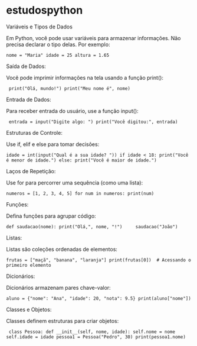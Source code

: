 # estudospython


Variáveis e Tipos de Dados

Em Python, você pode usar variáveis para armazenar informações. Não precisa declarar o tipo delas. Por exemplo:

`nome = "Maria"
idade = 25
altura = 1.65`

Saída de Dados:

Você pode imprimir informações na tela usando a função print():

`
print("Olá, mundo!")
print("Meu nome é", nome)`

Entrada de Dados:

Para receber entrada do usuário, use a função input():

`
entrada = input("Digite algo: ")
print("Você digitou:", entrada)`


Estruturas de Controle:

Use if, elif e else para tomar decisões:

`
idade = int(input("Qual é a sua idade? "))
if idade < 18:
    print("Você é menor de idade.")
else:
    print("Você é maior de idade.")
`


Laços de Repetição:

Use for para percorrer uma sequência (como uma lista):

`numeros = [1, 2, 3, 4, 5]
for num in numeros:
    print(num)
`

Funções:

Defina funções para agrupar código:

`def saudacao(nome):
    print("Olá,", nome, "!")    
saudacao("João")
`

Listas:

Listas são coleções ordenadas de elementos:

`
frutas = ["maçã", "banana", "laranja"]
print(frutas[0])  # Acessando o primeiro elemento
`

Dicionários:

Dicionários armazenam pares chave-valor:

`
aluno = {"nome": "Ana", "idade": 20, "nota": 9.5}
print(aluno["nome"])
`

Classes e Objetos:

Classes definem estruturas para criar objetos:

`
class Pessoa:
    def __init__(self, nome, idade):
        self.nome = nome
        self.idade = idade
pessoa1 = Pessoa("Pedro", 30)
print(pessoa1.nome)`
